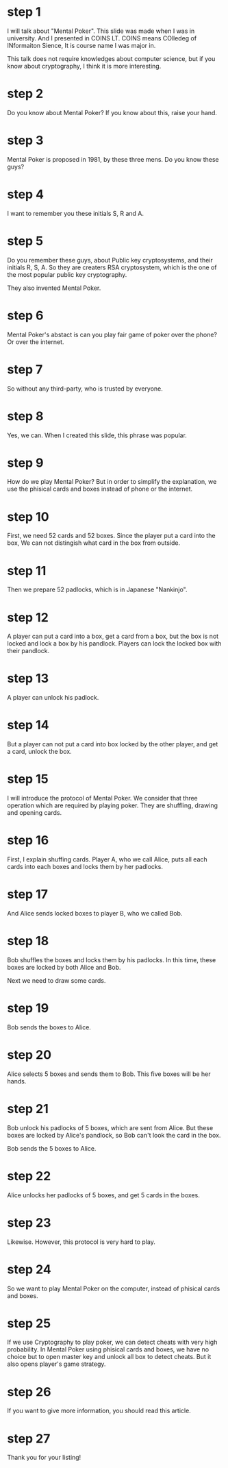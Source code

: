 # step 1

I will talk about "Mental Poker".
This slide was made when I was in university.
And I presented in COINS LT.
COINS means COlledeg of INformaiton Sience,
It is course name I was major in.

This talk does not require knowledges about computer science,
but if you know about cryptography, I think it is more interesting.

# step 2

Do you know about Mental Poker?
If you know about this, raise your hand.

# step 3

Mental Poker is proposed in 1981,
by these three mens.
Do you know these guys?

# step 4

I want to remember you these initials S, R and A.

# step 5

Do you remember these guys, about Public key cryptosystems,
and their initials R, S, A.
So they are creaters RSA cryptosystem, which is the one of the
most popular public key cryptography.

They also invented Mental Poker.

# step 6

Mental Poker's abstact is can you play fair game of poker over the phone?
Or over the internet.

# step 7

So without any third-party, who is trusted by everyone.

# step 8

Yes, we can.
When I created this slide, this phrase was popular.

# step 9

How do we play Mental Poker?
But in order to simplify the explanation,
we use the phisical cards and boxes instead of phone or the internet.

# step 10

First, we need 52 cards and 52 boxes.
Since the player put a card into the box, 
We can not distingish what card in the box from outside.

# step 11

Then we prepare 52 padlocks, which is in Japanese "Nankinjo".

# step 12

A player can put a card into a box,
get a card from a box, but the box is not locked and
lock a box by his pandlock.
Players can lock the locked box with their pandlock.


# step 13

A player can unlock his padlock.

# step 14

But a player can not put a card into box locked by the other player,
and get a card, unlock the box.

# step 15

I will introduce the protocol of Mental Poker.
We consider that three operation which are required by playing poker.
They are shuffling, drawing and opening cards.

# step 16

First, I explain shuffing cards.
Player A, who we call Alice, puts all each cards into each boxes and
locks them by her padlocks.

# step 17

And Alice sends locked boxes to player B, who we called Bob.

# step 18

Bob shuffles the boxes and locks them by his padlocks.
In this time, these boxes are locked by both Alice and Bob.

Next we need to draw some cards.

# step 19

Bob sends the boxes to Alice.

# step 20

Alice selects 5 boxes and sends them to Bob.
This five boxes will be her hands.

# step 21

Bob unlock his padlocks of 5 boxes,
which are sent from Alice.
But these boxes are locked by Alice's pandlock,
so Bob can't look the card in the box.

Bob sends the 5 boxes to Alice.

# step 22

Alice unlocks her padlocks of 5 boxes, and
get 5 cards in the boxes.

# step 23

Likewise.
However, this protocol is very hard to play.

# step 24

So we want to play Mental Poker on the computer, 
instead of phisical cards and boxes.

# step 25

If we use Cryptography to play poker,
we can detect cheats with very high probability.
In Mental Poker using phisical cards and boxes,
we have no choice but to open master key and
unlock all box to detect cheats.
But it also opens player's game strategy.

# step 26

If you want to give more information,
you should read this article.

# step 27

Thank you for your listing!

